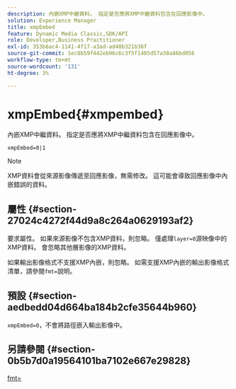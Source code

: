 ```yaml
---
description: 內嵌XMP中繼資料。 指定是否應將XMP中繼資料包含在回應影像中。
solution: Experience Manager
title: xmpEmbed
feature: Dynamic Media Classic,SDK/API
role: Developer,Business Practitioner
exl-id: 353b6ac4-1141-4f17-a3ad-ad48b321b36f
source-git-commit: 1ec8b59f442eb96c6c3f5f1405d57a38a86bd056
workflow-type: tm+mt
source-wordcount: '131'
ht-degree: 3%

---
```


# xmpEmbed{#xmpembed}

內嵌XMP中繼資料。 指定是否應將XMP中繼資料包含在回應影像中。

`xmpEmbed=0|1`

>[!NOTE]
>
>XMP資料會從來源影像傳遞至回應影像，無需修改。 這可能會導致回應影像中內嵌錯誤的資料。

## 屬性 {#section-27024c4272f44d9a8c264a0629193af2}

要求屬性。 如果來源影像不包含XMP資料，則忽略。 僅處理`layer=0`源映像中的XMP資料。 會忽略其他層影像的XMP資料。

如果輸出影像格式不支援XMP內嵌，則忽略。 如需支援XMP內嵌的輸出影像格式清單，請參閱`fmt=`說明。

## 預設 {#section-aedbedd04d664ba184b2cfe35644b960}

`xmpEmbed=0`，不會將路徑嵌入輸出影像中。

## 另請參閱 {#section-0b5b7d0a19564101ba7102e667e29828}

[fmt=](../../../../../is-api/http-ref/image-serving-api-ref/c-http-protocol-reference/c-command-reference/r-is-http-fmt.md#reference-cdf10043423b45ba9fe15157fb3ae37a)
